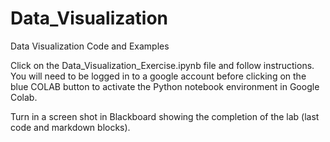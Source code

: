 # Data_Visualization
Data Visualization Code and Examples

Click on the Data_Visualization_Exercise.ipynb file and follow instructions. You will need to be logged in to a google account before clicking on the blue COLAB button to activate the Python notebook environment in Google Colab.

Turn in a screen shot in Blackboard showing the completion of the lab (last code and markdown blocks).

